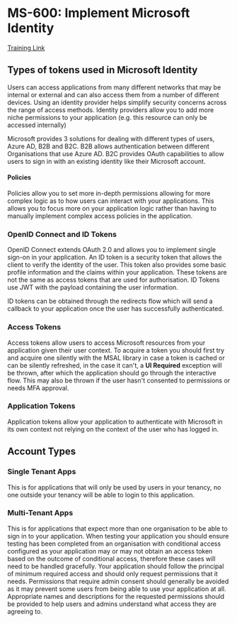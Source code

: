 # MS-600: Implement Microsoft Identity

[Training Link](https://learn.microsoft.com/en-us/training/modules/getting-started-identity/)

## Types of tokens used in Microsoft Identity

Users can access applications from many different networks that may be internal or external and 
can also access them from a number of different devices. Using an identity provider helps simplify 
security concerns across the range of access methods. Identity providers allow you to add 
more niche permissions to your application (e.g. this resource can only be accessed internally) 

Microsoft provides 3 solutions for dealing with different types of users, Azure AD, B2B and B2C.
B2B allows authentication between different Organisations that use Azure AD.
B2C provides OAuth capabilities to allow users to sign in with an existing identity like their Microsoft account.

#### Policies

Policies allow you to set more in-depth permissions allowing for more complex logic as to how users 
can interact with your applications. This allows you to focus more on your application logic rather than 
having to manually implement complex access policies in the application.

### OpenID Connect and ID Tokens

OpenID Connect extends OAuth 2.0 and allows you to implement single sign-on in your application. 
An ID token is a security token that allows the client to verify the identity of the user. This token 
also provides some basic profile information and the claims within your application. These tokens are not 
the same as access tokens that are used for authorisation. ID Tokens use JWT with the payload containing 
the user information.

ID tokens can be obtained through the redirects flow which will send a callback to your application once 
the user has successfully authenticated. 

### Access Tokens

Access tokens allow users to access Microsoft resources from your application given their user context.
To acquire a token you should first try and acquire one silently with the MSAL library in case a token is cached or 
can be silently refreshed, in the case it can't, a **UI Required** exception will be thrown, after which 
the application should go through the interactive flow. This may also be thrown if the user hasn't consented 
to permissions or needs MFA approval.

### Application Tokens

Application tokens allow your application to authenticate with Microsoft in its own context not relying on the 
context of the user who has logged in.

## Account Types

### Single Tenant Apps 

This is for applications that will only be used by users in your tenancy, no one outside your tenancy will be 
able to login to this application.

### Multi-Tenant Apps

This is for applications that expect more than one organisation to be able to sign in to your application. 
When testing your application you should ensure testing has been completed from an organisation with conditional 
access configured as your application may or may not obtain an access token based on the outcome of conditional 
access, therefore these cases will need to be handled gracefully. Your application should follow the principal 
of minimum required access and should only request permissions that it needs. Permissions that require admin 
consent should generally be avoided as it may prevent some users from being able to use your application at all. 
Appropriate names and descriptions for the requested permissions should be provided to help users and 
admins understand what access they are agreeing to.

